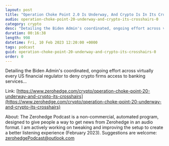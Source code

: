```yaml
---
layout: post
title: "Operation Choke Point 2.0 Is Underway, And Crypto Is In Its Crosshairs"
audio: operation-choke-point-20-underway-and-crypto-its-crosshairs-0
category: crypto
desc: "Detailing the Biden Admin's coordinated, ongoing effort across virtually every US financial regulator to deny crypto firms access to banking services..."
duration: 00:16:38
length: 998
datetime: Fri, 10 Feb 2023 12:20:00 +0000
tags: podcast
guid: operation-choke-point-20-underway-and-crypto-its-crosshairs-0
order: 0
---
```

Detailing the Biden Admin's coordinated, ongoing effort across virtually every US financial regulator to deny crypto firms access to banking services...

Link: [https://www.zerohedge.com/crypto/operation-choke-point-20-underway-and-crypto-its-crosshairs](https://www.zerohedge.com/crypto/operation-choke-point-20-underway-and-crypto-its-crosshairs)

About: The Zerohedge Podcast is a non-commercial, automated program, designed to give people a way to get news from Zerohedge in an audio format.  I am actively working on tweaking and improving the setup to create a better listening experience (February 2023).  Suggestions are welcome: [zerohedgePodcast@outlook.com](mailto:zerohedgePodcast@outlook.com)